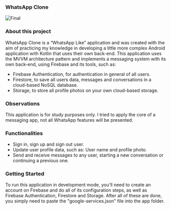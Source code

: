 ### WhatsApp Clone
![Final](https://github.com/estevao-souza/WhatsAppProject/assets/62207482/6d9f280a-0403-44ea-a9d3-986a39afc29c)

### About this project
WhatsApp Clone is a “WhatsApp Like” application and was created with the aim of practicing my knowledge in developing a little more complex Android application with Kotlin that uses their own back-end. This application uses the MVVM architecture pattern and implements a messaging system with its own back-end, using Firebase and its tools, such as: 
- Firebase Authentication, for authentication in general of all users.
- Firestore, to save all users data, messages and conversations in a cloud-based NoSQL database.
- Storage, to store all profile photos on your own cloud-based storage.

### Observations
This application is for study purposes only. I tried to apply the core of a messaging app, not all WhatsApp features will be presented.

### Functionalities
- Sign in, sign up and sign out user.
- Update user profile data, such as: User name and profile photo.
- Send and receive messages to any user, starting a new conversation or continuing a previous one.

### Getting Started
To run this application in development mode, you'll need to create an account on Firebase and do all of its configuration steps, as well as Firebase Authentication, Firestore and Storage. After all of these are done, you simply need to paste the "google-services.json" file into the app folder.


